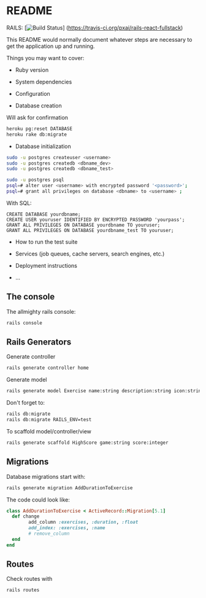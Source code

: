 # README

RAILS:
[![Build Status](https://travis-ci.org/pxai/rails-react-fullstack.svg?branch=master)]
(https://travis-ci.org/pxai/rails-react-fullstack)

This README would normally document whatever steps are necessary to get the
application up and running.

Things you may want to cover:

* Ruby version

* System dependencies

* Configuration

* Database creation

Will ask for confirmation
```bash
heroku pg:reset DATABASE
heroku rake db:migrate 
```

* Database initialization

```bash
sudo -u postgres createuser <username>
sudo -u postgres createdb <dbname_dev>
sudo -u postgres createdb <dbname_test>

sudo -u postgres psql
psql=# alter user <username> with encrypted password '<password>';
psql=# grant all privileges on database <dbname> to <username> ;
```

With SQL:

```
CREATE DATABASE yourdbname;
CREATE USER youruser IDENTIFIED BY ENCRYPTED PASSWORD 'yourpass';
GRANT ALL PRIVILEGES ON DATABASE yourdbname TO youruser;
GRANT ALL PRIVILEGES ON DATABASE yourdbname_test TO youruser;
```

* How to run the test suite

* Services (job queues, cache servers, search engines, etc.)

* Deployment instructions

* ...
## The console
The allmighty rails console:

```bash
rails console
```

## Rails Generators

Generate controller

```bash
rails generate controller home
```

Generate model

```bash
rails generate model Exercise name:string description:string icon:string repeat:integer calories:float
```
Don't forget to:

```bash
rails db:migrate
rails db:migrate RAILS_ENV=test
```

To scaffold model/controller/view

```bash
rails generate scaffold HighScore game:string score:integer
```

## Migrations
Database migrations start with:

```bash
rails generate migration AddDurationToExercise
```

The code could look like:

```ruby
class AddDurationToExercise < ActiveRecord::Migration[5.1]
  def change
    	add_column :exercises, :duration, :float
		add_index: :exercises, :name
		# remove_column
  end
end
```
## Routes

Check routes with

```bash
rails routes
```
